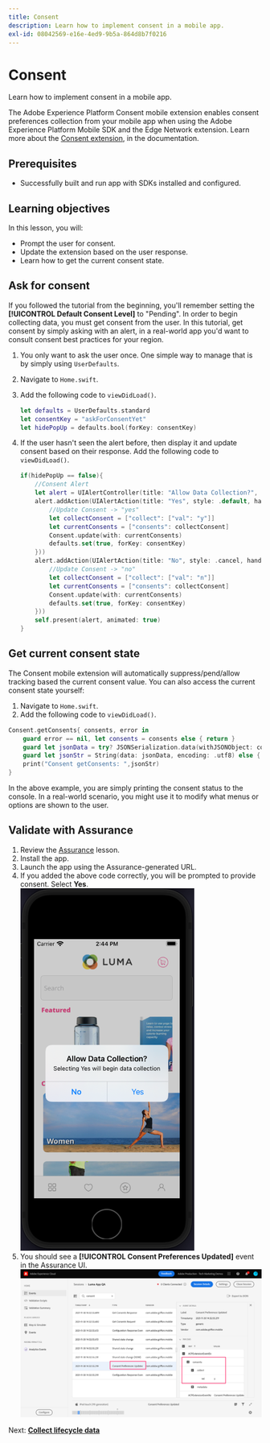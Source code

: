 ```yaml
---
title: Consent
description: Learn how to implement consent in a mobile app.
exl-id: 08042569-e16e-4ed9-9b5a-864d8b7f0216
---
```

# Consent

Learn how to implement consent in a mobile app.

The Adobe Experience Platform Consent mobile extension enables consent preferences collection from your mobile app when using the Adobe Experience Platform Mobile SDK and the Edge Network extension. Learn more about the [Consent extension](https://aep-sdks.gitbook.io/docs/foundation-extensions/consent-for-edge-network), in the documentation.

## Prerequisites

* Successfully built and run app with SDKs installed and configured.

## Learning objectives

In this lesson, you will:

* Prompt the user for consent.
* Update the extension based on the user response.
* Learn how to get the current consent state.

## Ask for consent

If you followed the tutorial from the beginning, you'll remember setting the **[!UICONTROL Default Consent Level]** to "Pending". In order to begin collecting data, you must get consent from the user. In this tutorial, get consent by simply asking with an alert, in a real-world app you'd want to consult consent best practices for your region.

1. You only want to ask the user once. One simple way to manage that is by simply using `UserDefaults`.
1. Navigate to `Home.swift`.
1. Add the following code to `viewDidLoad()`.

    ```swift
    let defaults = UserDefaults.standard
    let consentKey = "askForConsentYet"
    let hidePopUp = defaults.bool(forKey: consentKey)
    ```

1. If the user hasn't seen the alert before, then display it and update consent based on their response. Add the following code to `viewDidLoad()`.

    ```swift
    if(hidePopUp == false){
        //Consent Alert
        let alert = UIAlertController(title: "Allow Data Collection?", message: "Selecting Yes will begin data collection", preferredStyle: .alert)
        alert.addAction(UIAlertAction(title: "Yes", style: .default, handler: { action in
            //Update Consent -> "yes"
            let collectConsent = ["collect": ["val": "y"]]
            let currentConsents = ["consents": collectConsent]
            Consent.update(with: currentConsents)
            defaults.set(true, forKey: consentKey)
        }))
        alert.addAction(UIAlertAction(title: "No", style: .cancel, handler: { action in
            //Update Consent -> "no"
            let collectConsent = ["collect": ["val": "n"]]
            let currentConsents = ["consents": collectConsent]
            Consent.update(with: currentConsents)
            defaults.set(true, forKey: consentKey)
        }))
        self.present(alert, animated: true)
    }
    ```


## Get current consent state

The Consent mobile extension will automatically suppress/pend/allow tracking based the current consent value. You can also access the current consent state yourself:

1. Navigate to `Home.swift`.
1. Add the following code to `viewDidLoad()`.

```swift
Consent.getConsents{ consents, error in
    guard error == nil, let consents = consents else { return }
    guard let jsonData = try? JSONSerialization.data(withJSONObject: consents, options: .prettyPrinted) else { return }
    guard let jsonStr = String(data: jsonData, encoding: .utf8) else { return }
    print("Consent getConsents: ",jsonStr)
}
```

In the above example, you are simply printing the consent status to the console. In a real-world scenario, you might use it to modify what menus or options are shown to the user.

## Validate with Assurance

1. Review the [Assurance](assurance.md) lesson.
1. Install the app.
1. Launch the app using the Assurance-generated URL.
1. If you added the above code correctly, you will be prompted to provide consent. Select **Yes**.
    ![consent popup](assets/mobile-consent-validate.png)
1. You should see a **[!UICONTROL Consent Preferences Updated]** event in the Assurance UI.
    ![validate consent](assets/mobile-consent-update.png)

Next: **[Collect lifecycle data](lifecycle-data.md)**
